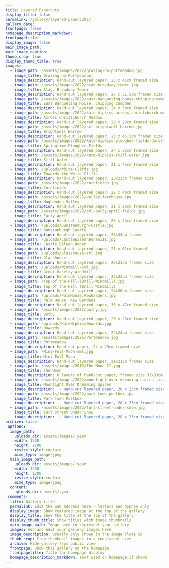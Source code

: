 ```yaml
---
title: Layered Papercuts
display_title: false
permalink: /gallery/layered-papercuts/
gallery_date:
frontpage: false
homepage_description_markdown:
frontpagetitle:
display_image: false
main_image_path:
main_image_caption:
thumb_crop: true
display_thumb_title: true
images:
  - image_path: /assets/images/2022/grazing-on-portmeadow.jpg
    image_title: Grazing on Portmeadow
    image_description: Hand-cut layered paper, 23 x 41cm framed size
  - image_path: /assets/images/2022/stag-broadway-tower.jpg
    image_title: Stag. Broadway Tower
    image_description: Hand-cut layered paper, 27 x 31.5cm framed size
  - image_path: /assets/images/2022/east-banqueting-house-chipping-campden.jpg
    image_title: East Banqueting House, Chipping Campden
    image_description: Hand-cut layered paper, 24 x 30cm framed size
  - image_path: /assets/images/2022/kate-hipkiss-across-christchurch-meadow.jpg
    image_title: Across Christchurch Meadow
    image_description: Hand-cut layered paper, 28 x 28cm framed size
  - image_path: /assets/images/2022/sml-brightwell-barrow.jpg
    image_title: Brightwell Barrow
    image_description: Hand-cut layered paper, 23 x 45.5cm framed size
  - image_path: /assets/images/2022/kate-hipkiss-ploughed-fields-dorset-sml.jpg
    image_title: Springtime Ploughed Fields
    image_description: Hand-cut layered paper, 24 x 32cm framed size
  - image_path: /assets/images/2022/kate-hipkiss-still-water.jpg
    image_title: Still Water
    image_description: Hand-cut layered paper, 21 x 45cm framed size
  - image_path: /uploads/White-Cliffs.jpg
    image_title: Towards the White Cliffs
    image_description: Hand-cut layered paper, 23x23cm framed size
  - image_path: /assets/images/2022/cornfields.jpg
    image_title: Cornfields
    image_description: Hand-cut layered paper, 22 x 40cm framed size
  - image_path: /assets/images/2022/valley-farmhouse.jpg
    image_title: Hughenden Valley
    image_description: Hand-cut layered paper, 21 x 26cm framed size
  - image_path: /assets/images/2022/sml-early-april-fields.jpg
    image_title: Early April
    image_description: Hand-cut layered paper, 23 x 23cm framed size
  - image_path: /uploads/Dunstanburgh-Castle.jpg
    image_title: Dunstanburgh Castle
    image_description: Hand-cut layered paper, 23x34cm framed
  - image_path: /uploads/CastleEileanDonanIII.jpg
    image_title: Castle Eilean Donan
    image_description: Hand-cut layered paper, 21 x 61cm framed
  - image_path: /uploads/Glasshouse-sml.jpg
    image_title: Glasshouse
    image_description: Hand-cut layered paper, 26x21cm framed size
  - image_path: /uploads/Windmill-sml.jpg
    image_title: Great Haseley Windmill
    image_description: Hand-cut layered paper, 23x23cm framed size
  - image_path: /Top-of.the-Hill-(Brill-Windmill).jpg
    image_title: Top of the Hill (Brill Windmill)
    image_description: Hand-cut layered paper, 24x30cm framed size
  - image_path: /uploads/PalmHouse.KewGardens.jpg
    image_title: Palm House, Kew Gardens
    image_description: Hand-cut layered paper, 35 x 47cm framed size
  - image_path: /assets/images/2022/bothy.jpg
    image_title: Bothy
    image_description: Hand-cut layered paper, 23 x 23cm framed size
  - image_path: /uploads/KateHipkissOnwards.jpg
    image_title: Onwards
    image_description: Hand-cut layered paper, 29x24cm framed size
  - image_path: /assets/images/2021/Portmeadow.jpg
    image_title: Portmeadow
    image_description: Hand-cut paper, 24 x 29cm framed size
  - image_path: /Mini-Full-Moon-sml.jpg
    image_title: Mini Full Moon
    image_description: Hand-cut layered paper, 21x21cm framed size
  - image_path: /assets/images/2019/The Moon II.jpg
    image_title: The Moon
    image_description: 8 layers of hand-cut paper, framed size 33x33cm
  - image_path: /assets/images/2022/moonlight-over-dreaming-spires-ii.jpg
    image_title: Moonlight Over Dreaming Spires
    image_description: '- Hand-cut layered paper, 20 x 25cm framed size'
  - image_path: /assets/images/2022/park-town-postbox.jpg
    image_title: Park Town Postbox
    image_description: '- Hand-cut layered paper, 28 x 23cm framed size'
  - image_path: /assets/images/2022/turl-street-under-snow.jpg
    image_title: Turl Street Under Snow
    image_description: '- Hand-cut layered paper, 28 x 23cm framed size'
archive: false
_options:
  image_path:
    uploads_dir: assets/images/:year
    width: 1200
    height: 1200
    resize_style: contain
    mime_type: image/jpeg
  main_image_path:
    uploads_dir: assets/images/:year
    width: 1200
    height: 1200
    resize_style: contain
    mime_type: image/jpeg
  content:
    uploads_dir: assets/:year
_comments:
  title: Gallery title
  permalink: Edit the web address here - letters and hyphen only
  display_image: Show featured image at the top of the gallery
  display_title: Show the title at the top of the gallery
  display_thumb_title: Show titles with image thumbnails
  main_image_path: Image used to represent your gallery
  images: Add and edit your gallery images here
  image_description: Usually only shown in the image close up
  thumb_crop: Crop thumbnail images to a consistent size
  archive: Hide gallery from public view
  frontpage: Show this gallery on the homepage
  frontpagetitle: Title for homepage display
  homepage_description_markdown: Text used on homepage if shown
---
```

